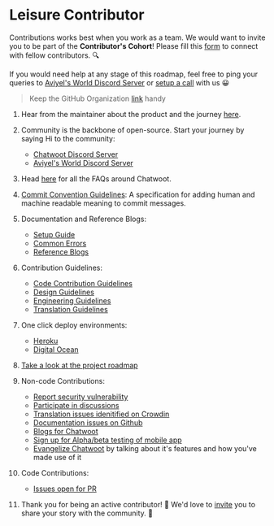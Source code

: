 # Leisure Contributor

Contributions works best when you work as a team. We would want to invite you to be part of the **Contributor's Cohort**! Please fill this [form](https://aviyel.typeform.com/to/KeRCSzd3) to connect with fellow contributors. :mag:

If you would need help at any stage of this roadmap, feel free to ping your queries to [Aviyel's World Discord Server](https://discord.gg/mB5w2D59za) or [setup a call](https://calendly.com/siddharthshiv/contributor-catchup-aviyel) with us :grinning:

>  Keep the GitHub Organization [link](https://github.com/chatwoot) handy

1. Hear from the maintainer about the product and the journey [here](https://www.youtube.com/playlist?list=PLQEGxqpF0XxZpkPI4xVJibB0ThXk1i1fk).

2. Community is the backbone of open-source. Start your journey by saying Hi to the community:
    - [Chatwoot Discord Server](https://discord.com/invite/cJXdrwS)
    - [Aviyel's World Discord Server](https://discord.gg/mB5w2D59za)

3. Head [here](https://aviyel.com/projects/6/chatwoot/questions) for all the FAQs around Chatwoot.

4. [Commit Convention Guidelines](https://www.conventionalcommits.org/en/v1.0.0/): A specification for adding human and machine readable meaning to commit messages.

5. Documentation and Reference Blogs:
    - [Setup Guide](https://www.chatwoot.com/docs/contributing-guide/project-setup)
    - [Common Errors](https://www.chatwoot.com/docs/contributing-guide/common-errors)
    - [Reference Blogs](https://aviyel.com/post/399/try-chatwoot-an-open-source-customer-engagement-suite-to-set-up-multilingual-live-chat-support)

6. Contribution Guidelines:
    - [Code Contribution Guidelines](https://www.chatwoot.com/docs/contributing-guide)
    - [Design Guidelines](https://www.chatwoot.com/docs/handbook/design/guidelines)
    - [Engineering Guidelines](https://www.chatwoot.com/docs/handbook/engineering/issue-triage)
    - [Translation Guidelines](https://www.chatwoot.com/docs/contributing-guide/translation-guidelines)

7. One click deploy environments:
    - [Heroku](https://heroku.com/deploy?template=https://github.com/chatwoot/chatwoot/tree/master)
    - [Digital Ocean](https://marketplace.digitalocean.com/apps/chatwoot?refcode=f2238426a2a8)

8. [Take a look at the project roadmap](https://github.com/chatwoot/chatwoot/projects?type=beta)

9. Non-code Contributions:
    - [Report security vulnerability](https://github.com/chatwoot/chatwoot/blob/develop/SECURITY.md)
    - [Participate in discussions](https://github.com/chatwoot/chatwoot/issues?q=label%3Aquestion)
    - [Translation issues idenitified on Crowdin](https://translate.chatwoot.com/)
    - [Documentation issues on Github](https://github.com/chatwoot/docs/issues?q=is%3Aopen+is%3Aissue+label%3Adocumentation)
    - [Blogs for Chatwoot](https://github.com/aviyeldevrel/Aviyel-Blogs-Review/issues)
    - [Sign up for Alpha/beta testing of mobile app](https://github.com/chatwoot/chatwoot-mobile-app/blob/249ddb5696ab8254228619bf1e74d6ddc4abb728/README.md?blob=1#L54)
    - [Evangelize Chatwoot](https://aviyel.typeform.com/to/Om0YksAY) by talking about it's features and how you've made use of it

10. Code Contributions:
    - [Issues open for PR](https://github.com/chatwoot/chatwoot/issues?q=is%3Aopen+is%3Aissue+label%3Aopen-for-prs)
 
11. Thank you for being an active contributor! :tada: We'd love to [invite](https://aviyel.typeform.com/to/nGNeu3hK) you to share your story with the community. :microphone:
